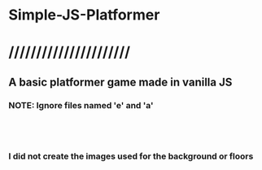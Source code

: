# <h1>Simple-JS-Platformer</h1>
<h1>//////////////////////</h1>
<h2>A basic platformer game made in vanilla JS</h2>
<h3>NOTE: Ignore files named 'e' and 'a'<br><br><br><br><br> I did not create the images used for the background or floors</h3>
